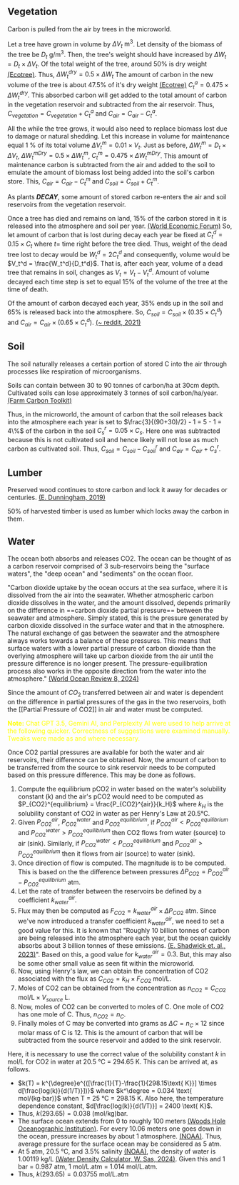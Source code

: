 ## Vegetation

Carbon is pulled from the air by trees in the microworld.

Let a tree have grown in volume by $\Delta V_t \text{ m}^3$.  Let density of the biomass of the tree be $D_t \text{ g/m}^3$. Then, the tree's weight should have increased by $\Delta W_t = D_t \times \Delta V_t$.  Of the total weight of the tree, around 50% is dry weight [(Ecotree)](https://ecotree.green/en/how-much-co2-does-a-tree-absorb). Thus, $\Delta W_t^{dry} = 0.5 \times \Delta W_t$ The amount of carbon in the new volume of the tree is about 47.5% of it's dry weight [(Ecotree)](https://ecotree.green/en/how-much-co2-does-a-tree-absorb) $C_t^a = 0.475 \times \Delta W_t^{dry}$. This absorbed carbon will get added to the total amount of carbon in the vegetation reservoir and subtracted from the air reservoir. Thus, $C_{vegetation} = C_{vegetation} + C_t^a$ and $C_{air} = C_{air} - C_t^a$.

All the while the tree grows, it would also need to replace biomass lost due to damage or natural shedding. Let this increase in volume for maintenance equal 1 % of its total volume $\Delta V_t^m = 0.01 \times V_t$.  Just as before, $\Delta W_t^m = D_t \times \Delta V_t$, $\Delta W_t^{mDry} = 0.5 \times \Delta W_t^m$, $C_t^m = 0.475 \times \Delta W_t^{mDry}$. This amount of maintenance carbon is subtracted from the air and added to the soil to emulate  the amount of biomass lost being added into the soil's carbon store. This, $C_{air} = C_{air} - C_t^m$ and $C_{soil} = C_{soil} + C_t^m$.

As plants ***DECAY***, some amount of stored carbon re-enters the air and soil reservoirs from the vegetation reservoir.

Once a tree has died and remains on land, 15% of the carbon stored in it is released into the atmosphere and soil per year. [(World Economic Forum)](https://www.weforum.org/agenda/2021/09/decaying-forest-wood-carbon-climate-change-co2/) So, let amount of carbon that is lost during decay each year be fixed at $C_t^d = 0.15 \times C_t$ where $t=$ time right before the tree died. Thus, weight of the dead tree lost to decay would be $W_t^d = 2C_t^d$ and consequently, volume would be $V_t^d = \frac{W_t^d}{D_t^d}$. That is, after each year, volume of a dead tree that remains in soil, changes as $V_t = V_t - V_t^d$.  Amount of volume decayed each time step is set to equal 15% of the volume of the tree at the time of death.

Of the amount of carbon decayed each year, 35% ends up in the soil and 65% is released back into the atmosphere. So, $C_{soil} = C_{soil} \times (0.35 \times C_t^d)$ and $C_{air} = C_{air} \times (0.65 \times C_t^d)$. [(~ reddit, 2021)](https://www.reddit.com/r/askscience/comments/phvr8h/where_does_the_co2_absorbed_by_trees_end_up/)

## Soil
The soil naturally releases a certain portion of stored C into the air through processes like respiration  of microorganisms.

Soils can contain between 30 to 90 tonnes of carbon/ha at 30cm depth. Cultivated soils can lose approximately 3 tonnes of soil carbon/ha/year. [(Farm Carbon Toolkit)](https://farmcarbontoolkit.org.uk/toolkit-page/emissions-from-soil/soil-carbon-emissions/)

Thus, in the microworld, the amount of carbon that the soil releases back into the atmosphere each year is set to $\frac{3}{(90+30)/2} - 1 = 5 - 1 = 4\%$ of the carbon in the soil $C^r_s = 0.05 \times C_s$. Here one was subtracted because this is not cultivated soil and hence likely will not lose as much carbon as cultivated soil. Thus, $C_{soil} = C_{soil} - C_{soil}^r$ and $C_{air} = C_{air} + C_s^r$.

## Lumber

Preserved wood continues to store carbon and lock it away for decades or centuries. [(E. Dunningham, 2019)](https://www.scionresearch.com/about-us/about-scion/corporate-publications/scion-connections/past-issues-list/scion-connections-issue-34,-december-2019/locking-up-carbon-long-term-in-timber-buildings)

50% of harvested timber is used as lumber which locks away the carbon in them.

## Water

The ocean both absorbs and releases CO2. The ocean can be thought of as a carbon reservoir comprised of 3 sub-reservoirs being the "surface waters", the "deep ocean" and "sediments" on the ocean floor.

"Carbon dioxide uptake by the ocean occurs at the sea surface, where it is dissolved from the air into the seawater. Whether atmospheric carbon dioxide dissolves in the water, and the amount dissolved, depends primarily on the difference in ==carbon dioxide partial pressure== between the seawater and atmosphere. Simply stated, this is the pressure generated by carbon dioxide dissolved in the surface water and that in the atmosphere. The natural exchange of gas between the seawater and the atmosphere always works towards a balance of these pressures. This means that surface waters with a lower partial pressure of carbon dioxide than the overlying atmosphere will take up carbon dioxide from the air until the pressure difference is no longer present. The pressure-equilibration process also works in the opposite direction from the water into the atmosphere." [(World Ocean Review 8, 2024)](https://worldoceanreview.com/en/wor-8/the-role-of-the-ocean-in-the-global-carbon-cyclee/how-the-ocean-absorbs-carbon-dioxide/)

Since the amount of $CO_2$ transferred between air and water is dependent on the difference in  partial pressures of the gas in the two reservoirs, both the [[Partial Pressure of CO2]] in air and water must be computed. 

<font color="yellow"><b>Note:</b> Chat GPT 3.5, Gemini AI, and Perplexity AI were used to help arrive at the following quicker. Correctness of suggestions were examined manually. Tweaks were made as and where necessary.</font>

Once CO2 partial pressures are available for both the water and air reservoirs, their difference can be obtained. Now, the amount of carbon to be transferred from the source to sink reservoir needs to be computed based on this pressure difference. This may be done as follows.
1. Compute the equilibrium pCO2 in water based on the water's solubility constant (k) and the air's pCO2 would need to be computed as $P_{CO2}^{equilibrium} = \frac{P_{CO2}^{air}}{k_H}$ where $k_H$ is the solubility constant of CO2 in water as per Henry's Law at 20.5°C.
2. Given $P_{CO2}^{air}$, $P_{CO2}^{water}$ and $P_{CO2}^{equilibrium}$, if $P_{CO2}^{air} < P_{CO2}^{equilibrium}$ and $P_{CO2}^{water} > P_{CO2}^{equilibrium}$ then CO2 flows from water (source) to air (sink). Similarly, if $P_{CO2}^{water} < P_{CO2}^{equilibrium}$ and $P_{CO2}^{air} > P_{CO2}^{equilibrium}$ then it flows from air (source) to water (sink).
3. Once direction of flow is computed. The magnitude is to be computed. This is based on the the difference between pressures $\Delta P_{CO2} = P_{CO2}^{air} - P_{CO2}^{equilibrium} \text{ atm}$.
4. Let the rate of transfer between the reservoirs be defined by a coefficient $k_{water}^{air}$.
5. Flux may then be computed as $F_{CO2} = k_{water}^{air} \times \Delta P_{CO2} \text{ atm}$. Since we've now introduced a transfer coefficient $k_{water}^{air}$, we need to set a good value for this. It is known that "Roughly 10 billion tonnes of carbon are being released into the atmosphere each year, but the ocean quickly absorbs about 3 billion tonnes of these emissions. [(E. Shadwick et. al., 2023)](https://www.csiro.au/en/news/all/articles/2023/june/oceans-absorb-emissions)". Based on this, a good value for $k_{water}^{air} = 0.3$. But, this may also be some other small value as seen fit within the microworld.
6. Now, using Henry's law, we can obtain the concentration of CO2 associated with the flux as $C_{CO2} = k_H \times F_{CO2} \text{ mol/L}$.
7. Moles of CO2 can be obtained from the concentration as $n_{CO2} = C_{CO2} \text{ mol/L} \times V_{source} \text{ L}$.
8. Now, moles of CO2 can be converted to moles of C. One mole of CO2 has one mole of C. Thus, $n_{CO2} = n_{C}$.
9. Finally moles of C may be converted into grams as $\Delta C = n_C \times 12$ since molar mass of C is 12. This is the amount of carbon that will be subtracted from the source reservoir and added to the sink reservoir.

Here, it is necessary to use the correct value of the solubility constant $k$ in mol/L for CO2 in water at 20.5 °C  = 294.65 K. This can be arrived at, as follows.
* $k(T) = k^{\degree}e^{([\frac{1}{T}-\frac{1}{298.15\text{ K}}] \times d[\frac{log(k)}{d(1/T)}])}$ where $k^\degree = 0.034 \text{ mol/(kg·bar)}$ when T = 25 °C  = 298.15 K. Also here, the temperature dependence constant, $d[\frac{log(k)}{d(1/T)}] = 2400 \text{ K}$.
* Thus, $k(293.65) = 0.038 \text{ (mol/kg)bar}$.
* The surface ocean extends from 0 to roughly 100 meters [(Woods Hole Oceanographic Institution)](https://www.whoi.edu/know-your-ocean/). For every 10.06 meters one goes down in the ocean, pressure increases by about 1 atmosphere. [(NOAA)](https://oceanservice.noaa.gov/facts/pressure.html). Thus, average pressure for the surface ocean may be considered as 5 atm.
* At 5 atm, 20.5 °C, and 3.5% salinity [(NOAA)](https://oceanservice.noaa.gov/facts/whysalty.html), the density of water is 1.00119 kg/L [(Water Density Calculator, W. Sas, 2024)](https://www.omnicalculator.com/physics/water-density). Given this and 1 bar = 0.987 atm, 1 mol/L.atm = 1.014 mol/L.atm.
* Thus, $k(293.65) = 0.03755 \text{ mol/L.atm}$
